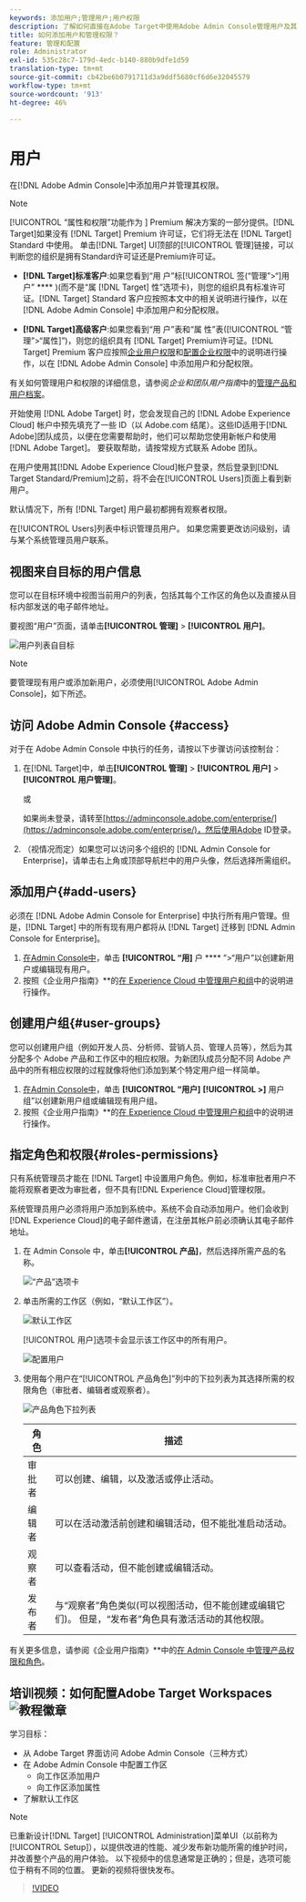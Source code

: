 ```yaml
---
keywords: 添加用户;管理用户;用户权限
description: 了解如何直接在Adobe Target中使用Adobe Admin Console管理用户及其权限。
title: 如何添加用户和管理权限？
feature: 管理和配置
role: Administrator
exl-id: 535c28c7-179d-4edc-b140-880b9dfe1d59
translation-type: tm+mt
source-git-commit: cb42be6b0791711d3a9ddf5680cf6d6e32045579
workflow-type: tm+mt
source-wordcount: '913'
ht-degree: 46%

---
```


# 用户

在[!DNL Adobe Admin Console]中添加用户并管理其权限。

>[!NOTE]
>
>[!UICONTROL “属性和权限”功能作为 ] Premium 解决方案的一部分提供。[!DNL Target]如果没有 [!DNL Target] Premium 许可证，它们将无法在 [!DNL Target] Standard 中使用。
>单击[!DNL Target] UI顶部的[!UICONTROL 管理]链接，可以判断您的组织是拥有Standard许可证还是Premium许可证。
>
>* **[!DNL Target]标准客户**:如果您看到“用  户”标[!UICONTROL 签(“管理”>“]用户” **** )(而不是“属 [!DNL Target] 性”选项卡)，则您的组织具有标准许可证。[!DNL Target] Standard 客户应按照本文中的相关说明进行操作，以在 [!DNL Adobe Admin Console] 中添加用户和分配权限。
   >
   >
* **[!DNL Target]高级客户**:如果您看到“用  户”表和“属  性”表([!UICONTROL “管理”>“属性]”)，则您的组织具有 [!DNL Target] Premium许可证。[!DNL Target] Premium 客户应按照[企业用户权限](/help/administrating-target/c-user-management/property-channel/property-channel.md)和[配置企业权限](/help/administrating-target/c-user-management/property-channel/properties-overview.md)中的说明进行操作，以在 [!DNL Adobe Admin Console] 中添加用户和分配权限。
>
>
有关如何管理用户和权限的详细信息，请参阅&#x200B;*企业和团队用户指南*&#x200B;中的[管理产品和用户档案](https://helpx.adobe.com/enterprise/using/manage-products-and-profiles.html)。

开始使用 [!DNL Adobe Target] 时，您会发现自己的 [!DNL Adobe Experience Cloud] 帐户中预先填充了一些 ID（以 Adobe.com 结尾）。这些ID适用于[!DNL Adobe]团队成员，以便在您需要帮助时，他们可以帮助您使用新帐户和使用[!DNL Adobe Target]。 要获取帮助，请按常规方式联系 Adobe 团队。

在用户使用其[!DNL Adobe Experience Cloud]帐户登录，然后登录到[!DNL Target Standard/Premium]之前，将不会在[!UICONTROL Users]页面上看到新用户。

默认情况下，所有 [!DNL Target] 用户最初都拥有观察者权限。

在[!UICONTROL Users]列表中标识管理员用户。 如果您需要更改访问级别，请与某个系统管理员用户联系。

## 视图来自目标的用户信息

您可以在目标环境中视图当前用户的列表，包括其每个工作区的角色以及直接从目标内部发送的电子邮件地址。

要视图“用户”页面，请单击&#x200B;**[!UICONTROL 管理]** > **[!UICONTROL 用户]**。

![用户列表自目标](/help/administrating-target/c-user-management/c-user-management/assets/user-list-target.png)

>[!NOTE]
>
>要管理现有用户或添加新用户，必须使用[!UICONTROL Adobe Admin Console]，如下所述。

## 访问 Adobe Admin Console {#access}

对于在 Adobe Admin Console 中执行的任务，请按以下步骤访问该控制台：

1. 在[!DNL Target]中，单击&#x200B;**[!UICONTROL 管理]** > **[!UICONTROL 用户]** > **[!UICONTROL 用户管理]**。

   或

   如果尚未登录，请转至[https://adminconsole.adobe.com/enterprise/](https://adminconsole.adobe.com/enterprise/)，然后使用Adobe ID登录。

1. （视情况而定）如果您可以访问多个组织的 [!DNL Admin Console for Enterprise]，请单击右上角或顶部导航栏中的用户头像，然后选择所需组织。

## 添加用户{#add-users}

必须在 [!DNL Adobe Admin Console for Enterprise] 中执行所有用户管理。但是，[!DNL Target] 中的所有现有用户都将从 [!DNL Target] 迁移到 [!DNL Admin Console for Enterprise]。

1. [在Admin Console中](/help/administrating-target/c-user-management/c-user-management/user-management.md#section_79796E0227D048F59BAE0AB02E544EBE)，单击 **[!UICONTROL “用]** 户 **** ”>“用户”以创建新用户或编辑现有用户。
1. 按照《企业用户指南》**&#x200B;的[在 Experience Cloud 中管理用户和组](https://helpx.adobe.com/enterprise/help/users.html)中的说明进行操作。

## 创建用户组{#user-groups}

您可以创建用户组（例如开发人员、分析师、营销人员、管理人员等），然后为其分配多个 Adobe 产品和工作区中的相应权限。为新团队成员分配不同 Adobe 产品中的所有相应权限的过程就像将他们添加到某个特定用户组一样简单。

1. [在Admin Console中](/help/administrating-target/c-user-management/c-user-management/user-management.md#section_79796E0227D048F59BAE0AB02E544EBE)，单击 **[!UICONTROL “用户]**  **[!UICONTROL >]** 用户组”以创建新用户组或编辑现有用户组。
1. 按照《企业用户指南》**&#x200B;的[在 Experience Cloud 中管理用户和组](https://helpx.adobe.com/enterprise/help/users.html)中的说明进行操作。

## 指定角色和权限{#roles-permissions}

只有系统管理员才能在 [!DNL Target] 中设置用户角色。例如，标准审批者用户不能将观察者更改为审批者，但不具有[!DNL Experience Cloud]管理权限。

系统管理员用户必须将用户添加到系统中。系统不会自动添加用户。他们会收到[!DNL Experience Cloud]的电子邮件邀请，在注册其帐户前必须确认其电子邮件地址。

1. [](/help/administrating-target/c-user-management/c-user-management/user-management.md#section_79796E0227D048F59BAE0AB02E544EBE)在 Admin Console 中，单击&#x200B;**[!UICONTROL 产品]**，然后选择所需产品的名称。

   ![“产品”选项卡](/help/administrating-target/c-user-management/c-user-management/assets/workspace-publisher.png)

1. 单击所需的工作区（例如，“默认工作区”）。

   ![默认工作区](/help/administrating-target/c-user-management/c-user-management/assets/default-workspace-new.png)

   [!UICONTROL 用户]选项卡会显示该工作区中的所有用户。

   ![配置用户](/help/administrating-target/c-user-management/c-user-management/assets/configuration_users-new-publisher.png)

1. 使用每个用户在“[!UICONTROL 产品角色]”列中的下拉列表为其选择所需的权限角色（审批者、编辑者或观察者）。

   ![产品角色下拉列表](/help/administrating-target/c-user-management/c-user-management/assets/product-role-new.png)

   | 角色 | 描述 |
   |--- |--- |
   | 审批者 | 可以创建、编辑，以及激活或停止活动。 |
   | 编辑者 | 可以在活动激活前创建和编辑活动，但不能批准启动活动。 |
   | 观察者 | 可以查看活动，但不能创建或编辑活动。 |
   | 发布者 | 与“观察者”角色类似(可以视图活动，但不能创建或编辑它们)。 但是，“发布者”角色具有激活活动的其他权限。 |

有关更多信息，请参阅《企业用户指南》**&#x200B;中的[在 Admin Console 中管理产品权限和角色](https://helpx.adobe.com/enterprise/help/manage-permissions-and-roles.html)。

## 培训视频：如何配置Adobe Target Workspaces ![教程徽章](/help/assets/tutorial.png)

学习目标：

* 从 Adobe Target 界面访问 Adobe Admin Console（三种方式）
* 在 Adobe Admin Console 中配置工作区
   * 向工作区添加用户
   * 向工作区添加属性
* 了解默认工作区

>[!NOTE]
>
>已重新设计[!DNL Target] [!UICONTROL Administration]菜单UI（以前称为[!UICONTROL Setup]），以提供改进的性能、减少发布新功能所需的维护时间，并改善整个产品的用户体验。 以下视频中的信息通常是正确的；但是，选项可能位于稍有不同的位置。 更新的视频将很快发布。

>[!VIDEO](https://video.tv.adobe.com/v/19463/)
